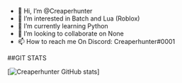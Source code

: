 - 👋 Hi, I’m @Creaperhunter
- 👀 I’m interested in Batch and Lua (Roblox)
- 🌱 I’m currently learning Python
- 💞️ I’m looking to collaborate on None
- 📫 How to reach me On Discord: Creaperhunter#0001

<!---
Creaperhunter/Creaperhunter is a ✨ special ✨ repository because its `README.md` (this file) appears on your GitHub profile.
You can click the Preview link to take a look at your changes.
--->

##GIT STATS

[![Creaperhunter GitHub stats](https://github-readme-stats.vercel.app/api?username=Creaperhunter&show_icons=true&?theme=radical)]
